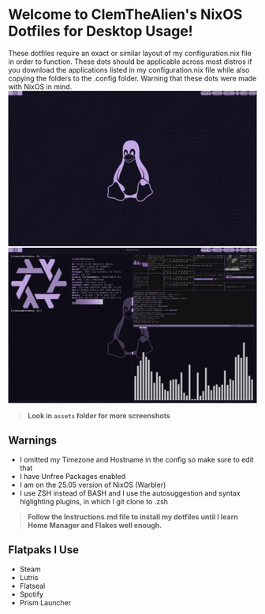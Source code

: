 # Welcome to ClemTheAlien's NixOS Dotfiles for Desktop Usage!
These dotfiles require an exact or similar layout of my configuration.nix file in order to function. These dots should be applicable across most distros if you download the applications listed in my configuration.nix file while also copying the folders to the .config folder. Warning that these dots were made with NixOS in mind.
![Configuration1](./assets/screenshot6.png)
![Configuration2](./assets/screenshot5.png)
> **Look in `assets` folder for more screenshots**
## Warnings
- I omitted my Timezone and Hostname in the config so make sure to edit that
- I have Unfree Packages enabled
- I am on the 25.05 version of NixOS (Warbler)
- I use ZSH instead of BASH and I use the autosuggestion and syntax higlighting plugins, in which I git clone to .zsh 

> **Follow the Instructions.md file to install my dotfiles until I learn Home Manager and Flakes well enough.**

## Flatpaks I Use 
- Steam
- Lutris
- Flatseal
- Spotify
- Prism Launcher
